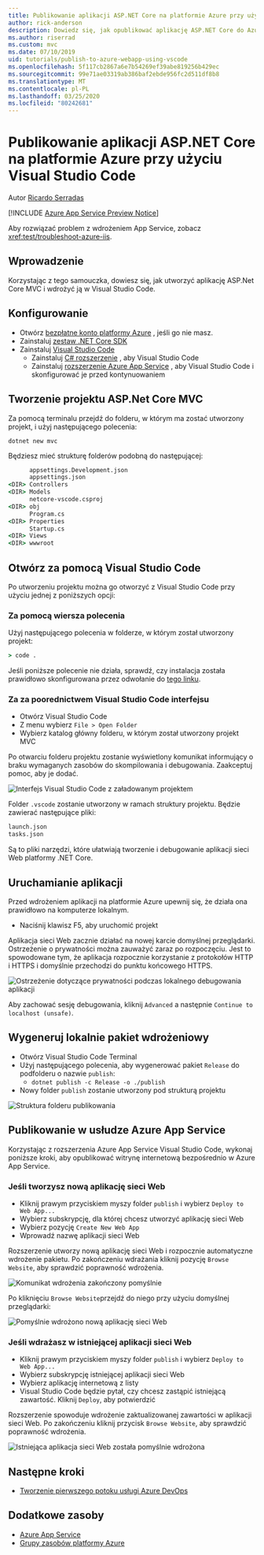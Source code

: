 ```yaml
---
title: Publikowanie aplikacji ASP.NET Core na platformie Azure przy użyciu Visual Studio Code
author: rick-anderson
description: Dowiedz się, jak opublikować aplikację ASP.NET Core do Azure App Service przy użyciu Visual Studio Code
ms.author: riserrad
ms.custom: mvc
ms.date: 07/10/2019
uid: tutorials/publish-to-azure-webapp-using-vscode
ms.openlocfilehash: 5f117cb2867a6e7b54269ef39abe819256b429ec
ms.sourcegitcommit: 99e71ae03319ab386baf2ebde956fc2d511df8b8
ms.translationtype: MT
ms.contentlocale: pl-PL
ms.lasthandoff: 03/25/2020
ms.locfileid: "80242681"
---
```

# <a name="publish-an-aspnet-core-app-to-azure-with-visual-studio-code"></a>Publikowanie aplikacji ASP.NET Core na platformie Azure przy użyciu Visual Studio Code

Autor [Ricardo Serradas](https://twitter.com/ricardoserradas)

[!INCLUDE [Azure App Service Preview Notice](../includes/azure-apps-preview-notice.md)]

Aby rozwiązać problem z wdrożeniem App Service, zobacz <xref:test/troubleshoot-azure-iis>.

## <a name="intro"></a>Wprowadzenie

Korzystając z tego samouczka, dowiesz się, jak utworzyć aplikację ASP.Net Core MVC i wdrożyć ją w Visual Studio Code.

## <a name="set-up"></a>Konfigurowanie

- Otwórz [bezpłatne konto platformy Azure](https://azure.microsoft.com/free/dotnet/) , jeśli go nie masz.
- Zainstaluj [zestaw .NET Core SDK](https://dotnet.microsoft.com/download)
- Zainstaluj [Visual Studio Code](https://code.visualstudio.com/Download)
  - Zainstaluj [ C# rozszerzenie](https://marketplace.visualstudio.com/items?itemName=ms-dotnettools.csharp) , aby Visual Studio Code
  - Zainstaluj [rozszerzenie Azure App Service](https://marketplace.visualstudio.com/items?itemName=ms-azuretools.vscode-azureappservice) , aby Visual Studio Code i skonfigurować je przed kontynuowaniem

## <a name="create-an-aspnet-core-mvc-project"></a>Tworzenie projektu ASP.Net Core MVC

Za pomocą terminalu przejdź do folderu, w którym ma zostać utworzony projekt, i użyj następującego polecenia:

```dotnetcli
dotnet new mvc
```

Będziesz mieć strukturę folderów podobną do następującej:

```cmd
      appsettings.Development.json
      appsettings.json
<DIR> Controllers
<DIR> Models
      netcore-vscode.csproj
<DIR> obj
      Program.cs
<DIR> Properties
      Startup.cs
<DIR> Views
<DIR> wwwroot
```

## <a name="open-it-with-visual-studio-code"></a>Otwórz za pomocą Visual Studio Code

Po utworzeniu projektu można go otworzyć z Visual Studio Code przy użyciu jednej z poniższych opcji:

### <a name="through-the-command-line"></a>Za pomocą wiersza polecenia

Użyj następującego polecenia w folderze, w którym został utworzony projekt:

```cmd
> code .
```

Jeśli poniższe polecenie nie działa, sprawdź, czy instalacja została prawidłowo skonfigurowana przez odwołanie do [tego linku](https://code.visualstudio.com/docs/setup/setup-overview#_cross-platform).

### <a name="through-visual-studio-code-interface"></a>Za za poorednictwem Visual Studio Code interfejsu

- Otwórz Visual Studio Code
- Z menu wybierz `File > Open Folder`
- Wybierz katalog główny folderu, w którym został utworzony projekt MVC

Po otwarciu folderu projektu zostanie wyświetlony komunikat informujący o braku wymaganych zasobów do skompilowania i debugowania. Zaakceptuj pomoc, aby je dodać.

![Interfejs Visual Studio Code z załadowanym projektem](publish-to-azure-webapp-using-vscode/_static/folder-structure-restore-netcore.jpg)

Folder `.vscode` zostanie utworzony w ramach struktury projektu. Będzie zawierać następujące pliki:

```cmd
launch.json
tasks.json
```

Są to pliki narzędzi, które ułatwiają tworzenie i debugowanie aplikacji sieci Web platformy .NET Core.

## <a name="run-the-app"></a>Uruchamianie aplikacji

Przed wdrożeniem aplikacji na platformie Azure upewnij się, że działa ona prawidłowo na komputerze lokalnym.

- Naciśnij klawisz F5, aby uruchomić projekt

Aplikacja sieci Web zacznie działać na nowej karcie domyślnej przeglądarki. Ostrzeżenie o prywatności można zauważyć zaraz po rozpoczęciu. Jest to spowodowane tym, że aplikacja rozpocznie korzystanie z protokołów HTTP i HTTPS i domyślnie przechodzi do punktu końcowego HTTPS.

![Ostrzeżenie dotyczące prywatności podczas lokalnego debugowania aplikacji](publish-to-azure-webapp-using-vscode/_static/run-webapp-https-warning.jpg)

Aby zachować sesję debugowania, kliknij `Advanced` a następnie `Continue to localhost (unsafe)`.

## <a name="generate-the-deployment-package-locally"></a>Wygeneruj lokalnie pakiet wdrożeniowy

- Otwórz Visual Studio Code Terminal
- Użyj następującego polecenia, aby wygenerować pakiet `Release` do podfolderu o nazwie `publish`:
  - `dotnet publish -c Release -o ./publish`
- Nowy folder `publish` zostanie utworzony pod strukturą projektu

![Struktura folderu publikowania](publish-to-azure-webapp-using-vscode/_static/publish-folder.jpg)

## <a name="publish-to-azure-app-service"></a>Publikowanie w usłudze Azure App Service

Korzystając z rozszerzenia Azure App Service Visual Studio Code, wykonaj poniższe kroki, aby opublikować witrynę internetową bezpośrednio w Azure App Service.

### <a name="if-youre-creating-a-new-web-app"></a>Jeśli tworzysz nową aplikację sieci Web

- Kliknij prawym przyciskiem myszy folder `publish` i wybierz `Deploy to Web App...`
- Wybierz subskrypcję, dla której chcesz utworzyć aplikację sieci Web
- Wybierz pozycję `Create New Web App`
- Wprowadź nazwę aplikacji sieci Web

Rozszerzenie utworzy nową aplikację sieci Web i rozpocznie automatyczne wdrożenie pakietu. Po zakończeniu wdrażania kliknij pozycję `Browse Website`, aby sprawdzić poprawność wdrożenia.

![Komunikat wdrożenia zakończony pomyślnie](publish-to-azure-webapp-using-vscode/_static/deployment-succeeded-message.jpg)

Po kliknięciu `Browse Website`przejdź do niego przy użyciu domyślnej przeglądarki:

![Pomyślnie wdrożono nową aplikację sieci Web](publish-to-azure-webapp-using-vscode/_static/new-webapp-deployed.jpg)

### <a name="if-youre-deploying-to-an-existing-web-app"></a>Jeśli wdrażasz w istniejącej aplikacji sieci Web

- Kliknij prawym przyciskiem myszy folder `publish` i wybierz `Deploy to Web App...`
- Wybierz subskrypcję istniejącej aplikacji sieci Web
- Wybierz aplikację internetową z listy
- Visual Studio Code będzie pytał, czy chcesz zastąpić istniejącą zawartość. Kliknij `Deploy`, aby potwierdzić

Rozszerzenie spowoduje wdrożenie zaktualizowanej zawartości w aplikacji sieci Web. Po zakończeniu kliknij przycisk `Browse Website`, aby sprawdzić poprawność wdrożenia.

![Istniejąca aplikacja sieci Web została pomyślnie wdrożona](publish-to-azure-webapp-using-vscode/_static/existing-webapp-deployed.jpg)

## <a name="next-steps"></a>Następne kroki

- [Tworzenie pierwszego potoku usługi Azure DevOps](/azure/devops/pipelines/create-first-pipeline)

## <a name="additional-resources"></a>Dodatkowe zasoby

- [Azure App Service](/azure/app-service/app-service-web-overview)
- [Grupy zasobów platformy Azure](/azure/azure-resource-manager/resource-group-overview#resource-groups)
